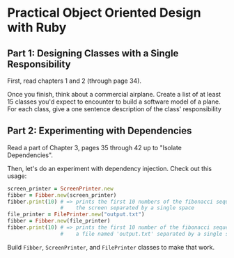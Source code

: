 # Practical Object Oriented Design with Ruby

## Part 1: Designing Classes with a Single Responsibility

First, read chapters 1 and 2 (through page 34).

Once you finish, think about a commercial airplane. Create a list of at least
15 classes you'd expect to encounter to build a software model of a plane. For
each class, give a one sentence description of the class' responsibility

## Part 2: Experimenting with Dependencies

Read a part of Chapter 3, pages 35 through 42 up to "Isolate Dependencies".

Then, let's do an experiment with dependency injection. Check out this usage:

```ruby
screen_printer = ScreenPrinter.new
fibber = Fibber.new(screen_printer)
fibber.print(10) # => prints the first 10 numbers of the fibonacci sequence to
                 #    the screen separated by a single space
file_printer = FilePrinter.new("output.txt")
fibber = Fibber.new(file_printer)
fibber.print(10) # => prints the first 10 number of the fibonacci sequence to
                 #    a file named 'output.txt' separated by a single space
```

Build `Fibber`, `ScreenPrinter`, and `FilePrinter` classes to make that work.
